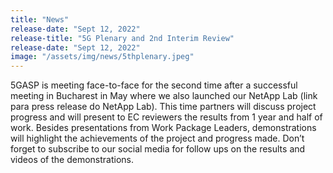 ```yaml
---
title: "News"
release-date: "Sept 12, 2022"
release-title: "5G Plenary and 2nd Interim Review"
release-date: "Sept 12, 2022"
image: "/assets/img/news/5thplenary.jpeg"
---
```


5GASP is meeting face-to-face for the second time after a successful meeting in Bucharest in May where we also launched our NetApp Lab (link para press release do NetApp Lab). This time partners will discuss project progress and will present to EC reviewers the results from 1 year and half of work. Besides presentations from Work Package Leaders, demonstrations will highlight the achievements of the project and progress made. Don’t forget to subscribe to our social media for follow ups on the results and videos of the demonstrations.